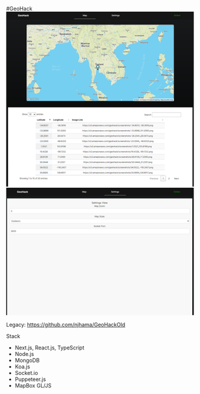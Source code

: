 #GeoHack
![Image 1](images/image1.png)
![Image 2](images/image2.png)

Legacy: https://github.com/njhama/GeoHackOld

Stack
- Next.js, React.js, TypeScript
- Node.js
- MongoDB
- Koa.js
- Socket.io
- Puppeteer.js
- MapBox GL/JS
